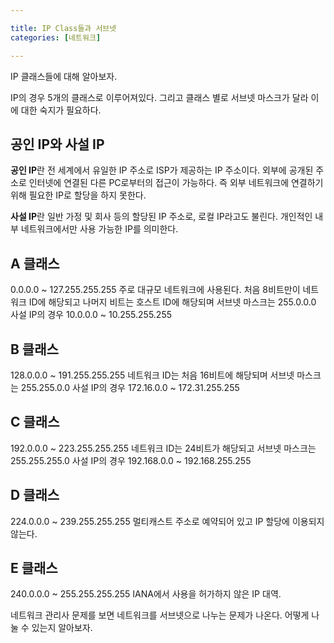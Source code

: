 ```yaml
---

title: IP Class들과 서브넷
categories: [네트워크]

---
```


IP 클래스들에 대해 알아보자.

IP의 경우 5개의 클래스로 이루어져있다. 그리고 클래스 별로 서브넷 마스크가 달라 이에 대한 숙지가 필요하다. 

<h2>공인 IP와 사설 IP</h2>
<strong>공인 IP</strong>란 전 세계에서 유일한 IP 주소로 ISP가 제공하는 IP 주소이다. 외부에 공개된 주소로 인터넷에 연결된 다른 PC로부터의 접근이 가능하다. 즉 외부 네트워크에 연결하기 위해 필요한 IP로 할당을 하지 못한다.

<strong>사설 IP</strong>란 일반 가정 및 회사 등의 할당된 IP 주소로, 로컬 IP라고도 불린다. 개인적인 내부 네트워크에서만 사용 가능한 IP를 의미한다. 


<h2>A 클래스</h2>
0.0.0.0 ~ 127.255.255.255
주로 대규모 네트워크에 사용된다. 처음 8비트만이 네트워크 ID에 해당되고 나머지 비트는 호스트 ID에 해당되며 서브넷 마스크는 255.0.0.0
사설 IP의 경우 10.0.0.0 ~ 10.255.255.255
<h2>B 클래스</h2>
128.0.0.0 ~ 191.255.255.255
네트워크 ID는 처음 16비트에 해당되며 서브넷 마스크는 255.255.0.0
사설 IP의 경우 172.16.0.0 ~ 172.31.255.255
<h2>C 클래스</h2>
192.0.0.0 ~ 223.255.255.255
네트워크 ID는 24비트가 해당되고 서브넷 마스크는 255.255.255.0
사설 IP의 경우 192.168.0.0 ~ 192.168.255.255
<h2>D 클래스</h2>
224.0.0.0 ~ 239.255.255.255
멀티캐스트 주소로 예약되어 있고 IP 할당에 이용되지 않는다.
<h2>E 클래스</h2>
240.0.0.0 ~ 255.255.255.255
IANA에서 사용을 허가하지 않은 IP 대역.


네트워크 관리사 문제를 보면 네트워크를 서브넷으로 나누는 문제가 나온다. 어떻게 나눌 수 있는지 알아보자.